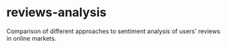 # reviews-analysis
Comparison of different approaches to sentiment analysis of users' reviews in online markets. 
